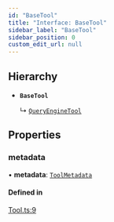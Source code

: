 ```yaml
---
id: "BaseTool"
title: "Interface: BaseTool"
sidebar_label: "BaseTool"
sidebar_position: 0
custom_edit_url: null
---
```


## Hierarchy

- **`BaseTool`**

  ↳ [`QueryEngineTool`](QueryEngineTool.md)

## Properties

### metadata

• **metadata**: [`ToolMetadata`](ToolMetadata.md)

#### Defined in

[Tool.ts:9](https://github.com/run-llama/llamascript/blob/df4b1ad/packages/core/src/Tool.ts#L9)
